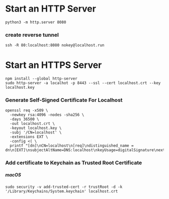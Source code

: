 # Start an HTTP Server
`python3 -m http.server 8080`

### create reverse tunnel
`ssh -R 80:localhost:8080 nokey@localhost.run`


# Start an HTTPS Server
```shell
npm install --global http-server
sudo http-server -a localhot -p 8443 --ssl --cert localhost.crt --key localhost.key
```

### Generate Self-Signed Certificate For Localhost
```shell
openssl req -x509 \
  -newkey rsa:4096 -nodes -sha256 \
  -days 36500 \
  -out localhost.crt \
  -keyout localhost.key \
  -subj '/CN=localhost' \
  -extensions EXT \
  -config <( \
  printf "[dn]\nCN=localhost\n[req]\ndistinguished_name = dn\n[EXT]\nsubjectAltName=DNS:localhost\nkeyUsage=digitalSignature\nextendedKeyUsage=serverAuth")
```

### Add certificate to Keychain as Trusted Root Certificate
##### macOS
```shell
sudo security -v add-trusted-cert -r trustRoot -d -k '/Library/Keychains/System.keychain' localhost.crt
```
